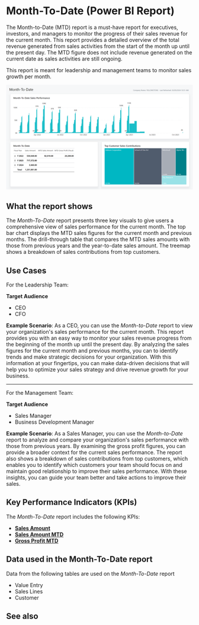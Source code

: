 # Month-To-Date (Power BI Report)

The Month-to-Date (MTD) report is a must-have report for executives, investors, and managers to monitor the progress of their sales revenue for the current month. This report provides a detailed overview of the total revenue generated from sales activities from the start of the month up until the present day. The MTD figure does not include revenue generated on the current date as sales activities are still ongoing.

This report is meant for leadership and management teams to monitor sales growth per month.

![Sales Month-to-Date screenshot](/business-central/media/sales/sales-month-to-date.png "Sales Month-to-Date - Screenshot")


## What the report shows

The _Month-To-Date_ report presents three key visuals to give users a comprehensive view of sales performance for the current month. The top bar chart displays the MTD sales figures for the current month and previous months. The drill-through table that compares the MTD sales amounts with those from previous years and the year-to-date sales amount. The treemap shows a breakdown of sales contributions from top customers.

## Use Cases

For the Leadership Team:

**Target Audience**

- CEO
- CFO

**Example Scenario**: As a CEO, you can use the _Month-to-Date_ report to view your organization's sales performance for the current month. This report provides you with an easy way to monitor your sales revenue progress from the beginning of the month up until the present day. By analyzing the sales figures for the current month and previous months, you can to identify trends and make strategic decisions for your organization. With this information at your fingertips, you can make data-driven decisions that will help you to optimize your sales strategy and drive revenue growth for your business.

---

For the Management Team:

**Target Audience**

- Sales Manager
- Business Development Manager

**Example Scenario**: As a Sales Manager, you can use the _Month-to-Date_ report to analyze and compare your organization's sales performance with those from previous years. By examining the gross profit figures, you can provide a broader context for the current sales performance. The report also shows a breakdown of sales contributions from top customers, which enables you to identify which customers your team should focus on and maintain good relationship to improve their sales performance. With these insights, you can guide your team better and take actions to improve their sales.

## Key Performance Indicators (KPIs)

The _Month-To-Date_ report includes the following KPIs:

- [**Sales Amount**](https://github.com/microsoft/Project-Yellowstone-Documentation/blob/main/business-central/sales/KPI-definitions.md#sales-amount)  
- [**Sales Amount MTD**](https://github.com/microsoft/Project-Yellowstone-Documentation/edit/main/business-central/sales/KPI-definitions.md#sales-amount-mtd)
- [**Gross Profit MTD**](https://github.com/microsoft/Project-Yellowstone-Documentation/edit/main/business-central/sales/KPI-definitions.md#gross-profit-mtd)

## Data used in the Month-To-Date report

Data from the following tables are used on the *Month-To-Date* report
- Value Entry
- Sales Lines
- Customer


## See also
